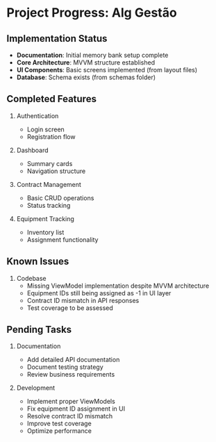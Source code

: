 # Project Progress: Alg Gestão

## Implementation Status
- **Documentation**: Initial memory bank setup complete
- **Core Architecture**: MVVM structure established
- **UI Components**: Basic screens implemented (from layout files)
- **Database**: Schema exists (from schemas folder)

## Completed Features
1. Authentication
   - Login screen
   - Registration flow

2. Dashboard
   - Summary cards
   - Navigation structure

3. Contract Management
   - Basic CRUD operations
   - Status tracking

4. Equipment Tracking
   - Inventory list
   - Assignment functionality

## Known Issues
1. Codebase
   - Missing ViewModel implementation despite MVVM architecture
   - Equipment IDs still being assigned as -1 in UI layer
   - Contract ID mismatch in API responses
   - Test coverage to be assessed

## Pending Tasks
1. Documentation
   - Add detailed API documentation
   - Document testing strategy
   - Review business requirements

2. Development
   - Implement proper ViewModels
   - Fix equipment ID assignment in UI
   - Resolve contract ID mismatch
   - Improve test coverage
   - Optimize performance
